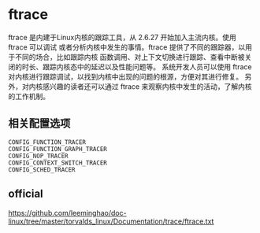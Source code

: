 ftrace
========================================

ftrace 是内建于Linux内核的跟踪工具，从 2.6.27 开始加入主流内核。使用 ftrace 可以调试
或者分析内核中发生的事情。ftrace 提供了不同的跟踪器，以用于不同的场合，比如跟踪内核
函数调用、对上下文切换进行跟踪、查看中断被关闭的时长、跟踪内核态中的延迟以及性能问题等。
系统开发人员可以使用 ftrace 对内核进行跟踪调试，以找到内核中出现的问题的根源，方便对其进行修复。
另外，对内核感兴趣的读者还可以通过 ftrace 来观察内核中发生的活动，了解内核的工作机制。

相关配置选项
----------------------------------------

```
CONFIG_FUNCTION_TRACER
CONFIG_FUNCTION_GRAPH_TRACER
CONFIG_NOP_TRACER
CONFIG_CONTEXT_SWITCH_TRACER
CONFIG_SCHED_TRACER
```

official
----------------------------------------

https://github.com/leeminghao/doc-linux/tree/master/torvalds_linux/Documentation/trace/ftrace.txt